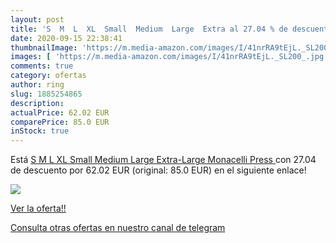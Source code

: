 ```yaml
---
layout: post
title: 'S  M  L  XL  Small  Medium  Large  Extra al 27.04 % de descuento'
date: 2020-09-15 22:38:41
thumbnailImage: 'https://m.media-amazon.com/images/I/41nrRA9tEjL._SL200_.jpg'
images: [ 'https://m.media-amazon.com/images/I/41nrRA9tEjL._SL200_.jpg' ]
comments: true
category: ofertas
author: ring
slug: 1885254865
description:
actualPrice: 62.02 EUR
comparePrice: 85.0 EUR
inStock: true
---
```


Está [S  M  L  XL  Small  Medium  Large  Extra-Large   Monacelli Press ](https://www.amazon.com/dp/1885254865/?tag=redken08-20) con 27.04 de descuento por 62.02 EUR (original: 85.0 EUR) en el siguiente enlace!

[![](https://m.media-amazon.com/images/I/41nrRA9tEjL._SL200_.jpg)](https://www.amazon.com/dp/1885254865/?tag=redken08-20)

[Ver la oferta!!](https://www.amazon.com/dp/1885254865/?tag=redken08-20)

[Consulta otras ofertas en nuestro canal de telegram](https://t.me/s/ofertas25)
